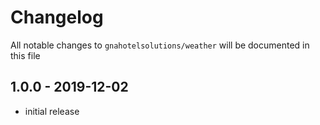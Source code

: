# Changelog

All notable changes to `gnahotelsolutions/weather` will be documented in this file

## 1.0.0 - 2019-12-02

- initial release
